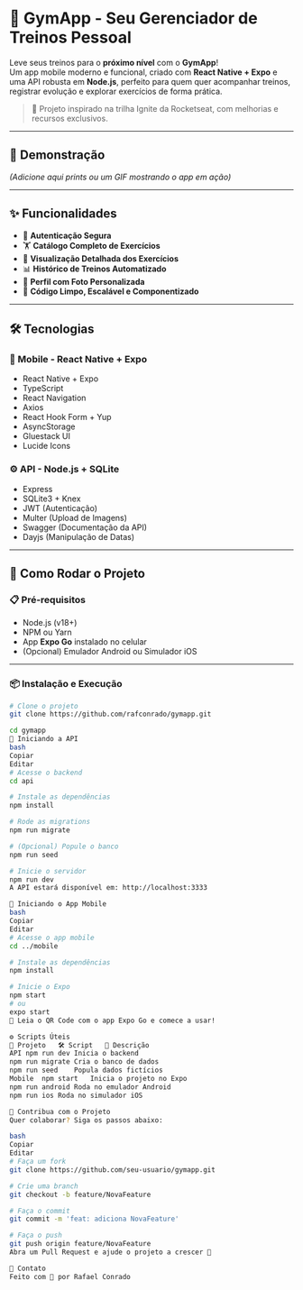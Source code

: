 # 💪 GymApp - Seu Gerenciador de Treinos Pessoal

Leve seus treinos para o **próximo nível** com o **GymApp**!  
Um app mobile moderno e funcional, criado com **React Native + Expo** e uma API robusta em **Node.js**, perfeito para quem quer acompanhar treinos, registrar evolução e explorar exercícios de forma prática.

> 📲 Projeto inspirado na trilha Ignite da Rocketseat, com melhorias e recursos exclusivos.

---

## 🎥 Demonstração

*(Adicione aqui prints ou um GIF mostrando o app em ação)*

---

## ✨ Funcionalidades

- 🔐 **Autenticação Segura**
- 🏋️ **Catálogo Completo de Exercícios**
- 📖 **Visualização Detalhada dos Exercícios**
- 📊 **Histórico de Treinos Automatizado**
- 👤 **Perfil com Foto Personalizada**
- 💎 **Código Limpo, Escalável e Componentizado**

---

## 🛠️ Tecnologias

### 📱 Mobile - React Native + Expo

- React Native + Expo
- TypeScript
- React Navigation
- Axios
- React Hook Form + Yup
- AsyncStorage
- Gluestack UI
- Lucide Icons

### ⚙️ API - Node.js + SQLite

- Express
- SQLite3 + Knex
- JWT (Autenticação)
- Multer (Upload de Imagens)
- Swagger (Documentação da API)
- Dayjs (Manipulação de Datas)

---

## 🚀 Como Rodar o Projeto

### 📋 Pré-requisitos

- Node.js (v18+)
- NPM ou Yarn
- App **Expo Go** instalado no celular
- (Opcional) Emulador Android ou Simulador iOS

---

### 📦 Instalação e Execução

```bash
# Clone o projeto
git clone https://github.com/rafconrado/gymapp.git

cd gymapp
🔌 Iniciando a API
bash
Copiar
Editar
# Acesse o backend
cd api

# Instale as dependências
npm install

# Rode as migrations
npm run migrate

# (Opcional) Popule o banco
npm run seed

# Inicie o servidor
npm run dev
A API estará disponível em: http://localhost:3333

📱 Iniciando o App Mobile
bash
Copiar
Editar
# Acesse o app mobile
cd ../mobile

# Instale as dependências
npm install

# Inicie o Expo
npm start
# ou
expo start
📲 Leia o QR Code com o app Expo Go e comece a usar!

⚙️ Scripts Úteis
📂 Projeto	🛠️ Script	🔎 Descrição
API	npm run dev	Inicia o backend
npm run migrate	Cria o banco de dados
npm run seed	Popula dados fictícios
Mobile	npm start	Inicia o projeto no Expo
npm run android	Roda no emulador Android
npm run ios	Roda no simulador iOS

🤝 Contribua com o Projeto
Quer colaborar? Siga os passos abaixo:

bash
Copiar
Editar
# Faça um fork
git clone https://github.com/seu-usuario/gymapp.git

# Crie uma branch
git checkout -b feature/NovaFeature

# Faça o commit
git commit -m 'feat: adiciona NovaFeature'

# Faça o push
git push origin feature/NovaFeature
Abra um Pull Request e ajude o projeto a crescer 🚀

📧 Contato
Feito com 💙 por Rafael Conrado
